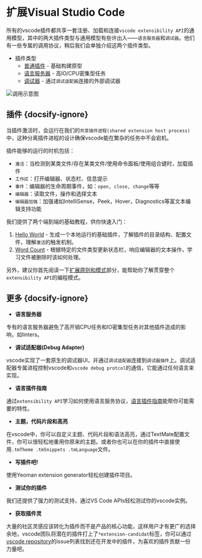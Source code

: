 # 扩展Visual Studio Code
所有的vscode插件都共享一套注册、加载和连接`vscode extensibility API`的通用模型，其中的两大插件类型与通用模型有些许出入——`语言服务器`和`调试器`。他们有一些专属的调用协议，稍后我们会单独介绍这两个插件类型。

- 插件类型
    - [普通插件]() - 基础构建原型
    - [语言服务器]() - 高IO/CPU密集型任务
    - [调试器]() - 通过`调试适配器`连接的外部调试器

![调用示意图](https://raw.githubusercontent.com/Microsoft/vscode-docs/master/docs/extensions/images/overview/extensibility-architecture.png)

## 插件 {docsify-ignore}

当插件激活时，会运行在我们的`共享插件进程(shared extension host process)`中，这种分离插件进程的设计确保vscode能在繁杂的任务中不会宕机。

插件能够的运行的时机包括：
- `激活`：当检测到某类文件/存在某类文件/使用命令面板/使用组合键时，加载插件
- `工作区`：打开编辑器、状态栏、信息提示
- `事件`：编辑器的生命周期事件，如：`open, close, change`等等
- `编辑器`：读取文件，操作和选择文本
- `编辑器加强`：加强诸如IntelliSense，Peek，Hover，Diagnostics等富文本编辑支持功能

我们提供了两个端到端的基础教程，供你快速入门：
1. [Hello World]() - 生成一个本地运行的基础插件，了解插件的目录结构、配置文件，理解`激活`的触发机制。
2. [Word Count]() - 根据特定的文件类型更新状态栏，响应编辑器的文本操作，学习文件被删除时该如何处理。

另外，建议你首先阅读一下[扩展原则和模式]()部分，能帮助你了解贯穿整个`extensibility API`的编程模式。
## 更多 {docsify-ignore}
- **语言服务器**

专有的语言服务器避免了高开销CPU任务和IO密集型任务对其他插件造成的影响，如linters。

- **调试适配器(Debug Adapter)**

vscode实现了一套原生的调试器UI，并通过`调试适配器`连接到`调试器插件`上。调试适配器专属进程控制vscode和`vscode debug protcol`的通信，它能通过任何语言来实现。

- **语言插件指南**

通过`extensibility API`学习如何使用语言服务协议，[语言插件指南]()能帮你可能需要的特性。

- **主题，代码片段和高亮**

在vscode中，你可以自定义主题、代码片段和语法高亮，通过TextMate配置文件，你可以很轻松地重用你原来的主题。或者你也可以在你的插件中直接使用`.tmTheme .tmSnippets .tmLanguage`文件。

- **写插件吧!**

使用Yeoman extension generator轻松创建插件项目。

- **测试你的插件**

我们还提供了强力的测试支持，通过VS Code APIs轻松测试你的vscode实例。

- **获取插件灵**

大量的社区灵感应该转化为插件而不是产品的核心功能，这样用户才有更广的选择余地，vscode团队将潜在的插件打上了`*extension-candidat`标签，你可以通过[vscode repository](https://github.com/Microsoft/vscode)的issue列表找到还在开发中的插件，为喜欢的插件贡献一份力量吧。
